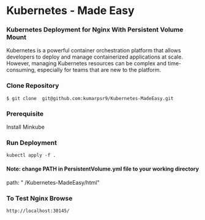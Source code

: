 
# Kubernetes - Made Easy
### Kubernetes Deployment for Nginx With Persistent Volume Mount 

Kubernetes is a powerful container orchestration platform that allows developers to deploy and manage containerized applications at scale. However, managing Kubernetes resources can be complex and time-consuming, especially for teams that are new to the platform.

### Clone Repository 
`$ git clone  git@github.com:kumarpsr9/Kubernetes-MadeEasy.git`

### Prerequisite
Install Minkube 


### Run Deployment
`kubectl apply -f .`

#### Note: change **PATH** in **PersistentVolume.yml** file to your working directory

path: "**<PATH>** /Kubernetes-MadeEasy/html"


### To Test Nginx Browse 
`http://localhost:30145/`

